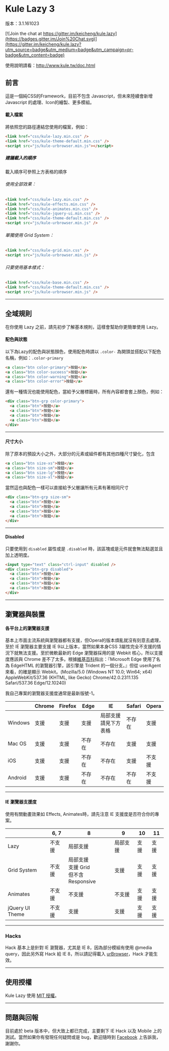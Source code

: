 Kule Lazy 3
=============

版本：3.1.161023

[![Join the chat at https://gitter.im/keicheng/kule.lazy](https://badges.gitter.im/Join%20Chat.svg)](https://gitter.im/keicheng/kule.lazy?utm_source=badge&utm_medium=badge&utm_campaign=pr-badge&utm_content=badge)

使用說明請看：http://www.kule.tw/doc.html

## 前言
這是一個純CSS的Framework，目前不包含 Javascript，但未來陸續會新增 Javascript 的處理、Icon的繪製、更多模組。

#### 載入檔案

將依照您的路徑連結您使用的檔案，例如：

```html
<link href="css/kule-lazy.min.css" />
<link href="css/kule-theme-default.min.css" />
<script src="js/kule-urbrowser.min.js"></script>
```

##### 建議載入的順序
載入順序可參照上方表格的順序
###### 使用全部效果：

```html
<link href="css/kule-lazy.min.css" />
<link href="css/kule-effects.min.css" />
<link href="css/kule-animates.min.css" />
<link href="css/kule-jquery-ui.min.css" />
<link href="css/kule-theme-default.min.css" />
<script src="js/kule-urbrowser.min.js" />
```

###### 單獨使用 Grid System：

```html
<link href="css/kule-grid.min.css" />
<script src="js/kule-urbrowser.min.js" />
```

###### 只要使用基本樣式：

```html
<link href="css/kule-base.min.css" />
<link href="css/kule-theme-default.min.css" />
<script src="js/kule-urbrowser.min.js" />
```

---

## 全域規則

在你使用 Lazy 之前，請先初步了解基本規則，這樣會幫助你更簡單使用 Lazy。

#### 配色與狀態

以下為Lazy的配色與狀態顏色，使用配色時請以 `.color-` 為開頭並搭配以下配色名稱，例如：`.color-primary`

```html
<a class="btn color-primary">按鈕</a>
<a class="btn color-suceess">按鈕</a>
<a class="btn color-warning">按鈕</a>
<a class="btn color-error">按鈕</a>
```

還有一種情況也能使用配色，當給予父層標籤時，所有內容都會套上顏色，例如：

```html
<div class="btn-grp color-primary">
  <a class="btn">按鈕</a>
  <a class="btn">按鈕</a>
  <a class="btn">按鈕</a>
  <a class="btn">按鈕</a>
</div>
```

---

#### 尺寸大小

除了原本的預設大小之外，大部分的元素或組件都有其他四種尺寸變化，包含

```html
<a class="btn size-xs">按鈕</a>
<a class="btn size-sm">按鈕</a>
<a class="btn size-lg">按鈕</a>
<a class="btn size-xl">按鈕</a>
```

當然這也與配色一樣可以直接給予父層讓所有元素有著相同尺寸

```html
<div class="btn-grp size-sm">
  <a class="btn">按鈕</a>
  <a class="btn">按鈕</a>
  <a class="btn">按鈕</a>
  <a class="btn">按鈕</a>
</div>
```

---

#### Disabled

只要使用到 `disabled` 屬性或是 `.disabled` 時，該區塊或是元件就會無法點選並且加上透明度。

```html
<input type="text" class="ctrl-input" disabled />
<div class="btn-grp disabled">
  <a class="btn">按鈕</a>
  <a class="btn">按鈕</a>
  <a class="btn">按鈕</a>
  <a class="btn">按鈕</a>
</div>
```

---

## 瀏覽器與裝置

#### 各平台上的瀏覽器支援

基本上市面主流系統與瀏覽器都有支援，但Opera的版本煩亂就沒有刻意去處理，至於 IE 瀏覽器主要支援 IE 9以上版本，當然如果本身CSS 3屬性完全不支援的情況下就無法支援。至於微軟最新的 Edge 瀏覽器採用的是 Webkit 核心，所以支援度應該與 Chrome 差不了太多。根據[維基百科](https://zh.wikipedia.org/zh-tw/Microsoft_Edge)指出：『Microsoft Edge 使用了名為 EdgeHTML 的瀏覽器引擎，該引擎是 Trident 的一個分支。』但從 userAgent 來看，的確是顯示 Webkit。(Mozilla/5.0 (Windows NT 10.0; Win64; x64) AppleWebKit/537.36 (KHTML, like Gecko) Chrome/42.0.2311.135 Safari/537.36 Edge/12.10240)</span>

我自己專案的瀏覽器支援度通常是最新版號-1。

|   |Chrome|Firefox|Edge|IE|Safari|Opera|
|---|---|---|---|---|---|---|
|Windows|支援|支援|支援|局部支援<br />請見下方表格|不存在|支援|
|Mac OS|支援|支援|不存在|不存在|支援|支援|
|iOS|支援|支援|不存在|不存在|支援|不支援|
|Android|支援|支援|不存在|不存在|不存在|不支援|

---

#### IE 瀏覽器支援度

使用有關動畫效果如 Effects, Animates時，請先注意 IE 支援度是否符合你的專案。

|   |6, 7|8|9|10|11|
|---|---|---|---|---|---|
|Lazy|不支援|局部支援|局部支援|支援|支援|
|Grid System|不支援|局部支援<br />支援 Grid<br />但不含 Responsive|支援|支援|支援|
|Animates|不支援|不支援|不支援|支援|支援|
|jQuery UI Theme|不支援|支援|支援|支援|支援|

---

### Hacks
Hack 基本上是針對 IE 瀏覽器，尤其是 IE 8，因為部分模組有使用 @media query，因此另外寫 Hack 給 IE 8，所以請記得載入 [urBrowser](http://urBrowser.kule.tw)，Hack 才能生效。

---

## 使用授權
Kule Lazy 使用 [MIT 授權](https://github.com/keicheng/kule.lazy/blob/master/LICENSE)。

---

## 問題與回報
目前處於 beta 版本中，但大致上都已完成，主要剩下 IE Hack 以及 Mobile 上的測試。當然如果你有發現任何疑問或是 bug，歡迎隨時到 [Facebook](https://www.facebook.com/kule.tw) 上告訴我，謝謝你。
